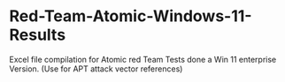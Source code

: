 # Red-Team-Atomic-Windows-11-Results
Excel file compilation for Atomic red Team Tests done a Win 11 enterprise Version. (Use for APT attack vector references)
